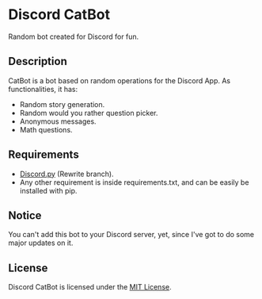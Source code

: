 # Discord CatBot

Random bot created for Discord for fun.

## Description

CatBot is a bot based on random operations for the Discord App.
As functionalities, it has:

* Random story generation.
* Random would you rather question picker.
* Anonymous messages.
* Math questions.

## Requirements

* [Discord.py](https://github.com/Rapptz/discord.py) (Rewrite branch).
* Any other requirement is inside requirements.txt, and can be easily be
installed with pip.

## Notice

You can't add this bot to your Discord server, yet, since I've got to do some
major updates on it.

## License

Discord CatBot is licensed under the [MIT License](https://github.com/murilobnt/discord_catbot/blob/master/LICENSE).
